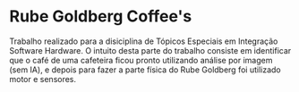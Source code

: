 # Rube Goldberg Coffee's
Trabalho realizado para a disiciplina de Tópicos Especiais em Integração Software Hardware. O intuito desta parte do trabalho consiste em identificar que o café de uma cafeteira ficou pronto utilizando análise por imagem (sem IA), e depois para fazer a parte física do Rube Goldberg foi utilizado motor e sensores.
